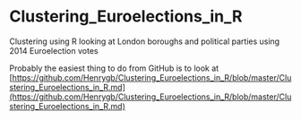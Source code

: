 Clustering_Euroelections_in_R
=============================

Clustering using R looking at London boroughs and political parties using 2014 Euroelection votes

Probably the easiest thing to do from GitHub is to look at [https://github.com/Henrygb/Clustering_Euroelections_in_R/blob/master/Clustering_Euroelections_in_R.md](https://github.com/Henrygb/Clustering_Euroelections_in_R/blob/master/Clustering_Euroelections_in_R.md)

